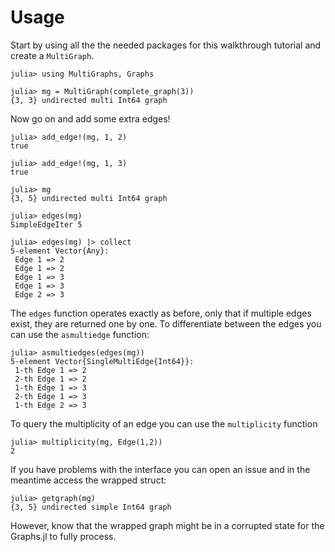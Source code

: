 # Usage

Start by using all the the needed packages for this walkthrough tutorial and create a `MultiGraph`.
```jldoctest walkthrough 
julia> using MultiGraphs, Graphs

julia> mg = MultiGraph(complete_graph(3))
{3, 3} undirected multi Int64 graph
```

Now go on and add some extra edges!

```jldoctest walkthrough 
julia> add_edge!(mg, 1, 2)
true

julia> add_edge!(mg, 1, 3)
true

julia> mg
{3, 5} undirected multi Int64 graph

julia> edges(mg)
SimpleEdgeIter 5

julia> edges(mg) |> collect
5-element Vector{Any}:
 Edge 1 => 2
 Edge 1 => 2
 Edge 1 => 3
 Edge 1 => 3
 Edge 2 => 3
```

The `edges` function operates exactly as before, only that if multiple edges exist, they are returned one by one.
To differentiate between the edges you can use the `asmultiedge` function:

```jldoctest walkthrough 
julia> asmultiedges(edges(mg))
5-element Vector{SingleMultiEdge{Int64}}:
 1-th Edge 1 => 2
 2-th Edge 1 => 2
 1-th Edge 1 => 3
 2-th Edge 1 => 3
 1-th Edge 2 => 3
```

To query the multiplicity of an edge you can use the `multiplicity` function

```jldoctest walkthrough 
julia> multiplicity(mg, Edge(1,2))
2
```

If you have problems with the interface you can open an issue and in the meantime  access the wrapped struct:
```
julia> getgraph(mg)
{3, 5} undirected simple Int64 graph
```
However, know that the wrapped graph might be in a corrupted state for the Graphs.jl to fully process.
